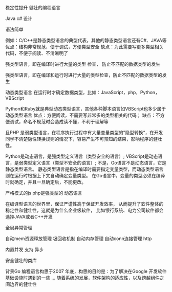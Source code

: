 稳定性提升   健壮的编程语言


Java c# 设计


语法简单

例如：C/C++是静态类型语言的典型代表，其他的静态类型语言还有C#、JAVA等
优点：结构非常规范，便于调试，方便类型安全
缺点：为此需要写更多类型相关代码，不便于阅读、不清晰明了

强类型语言，即在编译时进行大量的类型
检查，
防止不匹配的数据类型的发生

强类型语言，即在编译和运行时进行大量的类型检查，防止不匹配的数据类型的发生

动态类型语言 在运行时才确定数据类型，比如：JavaScript，php，Python，VBScript


Python和Ruby就是典型动态类型语言，其他各种脚本语言如VBScript也多少属于动态类型语言
优点：方便阅读，不需要写非常多的类型相关的代码；
缺点：不方便调试，命名不规范时会造成读不懂，不利于理解等

且PHP 是弱类型语言，在程序执行过程中有大量变量类型的”隐型转换“，在开发同学不清楚隐性转换规则的情况下，容易产生不可预知的结果，影响程序的健壮性。

Python是动态语言，是强类型定义语言（类型安全的语言）;
VBScript是动态语言，是弱类型定义语言（类型不安全的语言）;
不是，Go语言不是动态语言，它是静态类型语言。 静态类型语言是指在编译时需要指定变量类型，而动态类型语言则在运行时根据上下文自动确定变量类型。 在Go语言中，变量的类型必须在编译时就确定，并且一旦确定后，不能更改。

严格模式的js php是强类型的  动态语言

在编译型语言的世界里，保证严谨性高于保证开发效率， 从而提升了软件整体的稳定性和健壮性，这就是为什么企业级软件， 比如银行系统、电力公司软件都会选择JAVA或者C++开发


全局异常管理

自动mem资源释放管理
圾回收机制
自动内存管理
自动conn连接管理  http


内置并发
支持 异步 

安全健壮的类库



背景Go 编程语言构思于2007 年底，构思的目的是：为了解决在Google 开发软件基础设施时遇到的一些 ... 随着系统的发展，软件架构的适应性，以及跨越组件之间边界的健壮性


